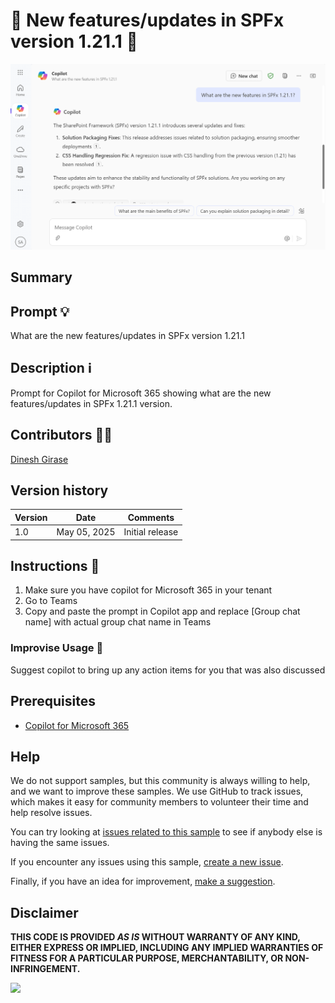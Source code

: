 # 🚀 New features/updates in SPFx version 1.21.1 💬

![Demo of what are the new features/update in SPFx 1.21.1](./assets/demo.png)

## Summary

## Prompt 💡

What are the new features/updates in SPFx version 1.21.1

## Description ℹ️

Prompt for Copilot for Microsoft 365 showing what are the new features/updates in SPFx 1.21.1 version.

## Contributors 👨‍💻

[Dinesh Girase](https://github.com/dgirase)

## Version history

Version|Date|Comments
-------|----|--------
1.0|May 05, 2025|Initial release

## Instructions 📝

1. Make sure you have copilot for Microsoft 365 in your tenant
2. Go to Teams
3. Copy and paste the prompt in Copilot app and replace [Group chat name] with actual group chat name in Teams

### Improvise Usage 🚀
Suggest copilot to bring up any action items for you that was also discussed


## Prerequisites

* [Copilot for Microsoft 365](https://developer.microsoft.com/microsoft-365/dev-program)

## Help

We do not support samples, but this community is always willing to help, and we want to improve these samples. We use GitHub to track issues, which makes it easy for  community members to volunteer their time and help resolve issues.

You can try looking at [issues related to this sample](https://github.com/pnp/copilot-prompts/issues?q=label%3A%22sample%3A%20YOUR-SAMPLE-NAME%22) to see if anybody else is having the same issues.

If you encounter any issues using this sample, [create a new issue](https://github.com/pnp/copilot-prompts/issues/new).

Finally, if you have an idea for improvement, [make a suggestion](https://github.com/pnp/copilot-prompts/issues/new).

## Disclaimer

**THIS CODE IS PROVIDED *AS IS* WITHOUT WARRANTY OF ANY KIND, EITHER EXPRESS OR IMPLIED, INCLUDING ANY IMPLIED WARRANTIES OF FITNESS FOR A PARTICULAR PURPOSE, MERCHANTABILITY, OR NON-INFRINGEMENT.**

![](https://m365-visitor-stats.azurewebsites.net/SamplesGallery/copilotprompts-m365-sharepoint-SPFx-version-update-prompt)